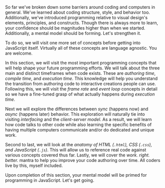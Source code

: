 So far we've broken down some barriers around coding and computers in general. We've learned about coding structure, style, and behavior too. Additionally, we've introduced programming relative to visual design's elements, principles, and constructs. Though there is always more to learn, your confidence should be magnitudes higher than when we started. Additionally, a mental model should be forming. Let's strengthen it.

To do so, we will visit one more set of concepts before getting into JavaScript itself. Virtually all of these concepts are language agnostic. You are welcome.

In this section, we will visit the most important programming concepts that will help shape your future programming efforts. We will talk about the three main and distinct timeframes when code exists. These are *authoring time*, *compile time*, and *execution time*. This knowledge will help you understand the transition from authoring code to interactive creations people can use. Following this, we will visit the *frame rate* and *event loop* concepts in detail so we have a fine-tuned grasp of what actually happens during *execution time*.

Next we will explore the differences between *sync* (happens now) and *async* (happens later) behavior. This exploration will naturally tie into visiting *interfacing* and the *client-server model*. As a result, we will learn how code talks to other code while also learning the specific benefits of having multiple computers communicate and/or do dedicated and unique work.

Second to last, we will look at the *anatomy of HTML (`.html`), CSS (`.css`), and JavaScript (`.js`)*. This will allow us to reference real code against various concepts covered thus far. Lastly, we will cover the *work. right. better.* mantra to help you improve your code authoring over time. All coders live by this, myself included.

Upon completion of this section, your mental model will be primed for programming in JavaScript. Let's get going.
